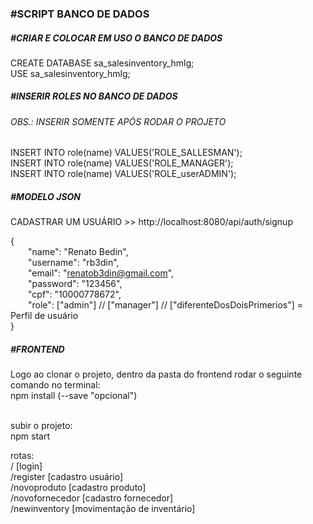 <h3>#SCRIPT BANCO DE DADOS</h3>
<h5>#CRIAR E COLOCAR EM USO O BANCO DE DADOS</h5>
CREATE DATABASE sa_salesinventory_hmlg;</br>
USE sa_salesinventory_hmlg;
<h5>#INSERIR ROLES NO BANCO DE DADOS</h5>
<h6>OBS.: INSERIR SOMENTE APÓS RODAR O PROJETO</h6>
INSERT INTO role(name) VALUES('ROLE_SALLESMAN');</br>
INSERT INTO role(name) VALUES('ROLE_MANAGER');</br>
INSERT INTO role(name) VALUES('ROLE_userADMIN');</br>


<h5>#MODELO JSON</h5>

CADASTRAR UM USUÁRIO >>  http://localhost:8080/api/auth/signup</br>

{</br>
	&emsp;&emsp;"name": "Renato Bedin",</br>
	&emsp;&emsp;"username": "rb3din",</br>
	&emsp;&emsp;"email": "renatob3din@gmail.com",</br>
	&emsp;&emsp;"password": "123456",</br>
	&emsp;&emsp;"cpf": "10000778672",</br>
	&emsp;&emsp;"role": ["admin"] // ["manager"] // ["diferenteDosDoisPrimerios"] = Perfil de usuário </br>
}
</p>


<h5>#FRONTEND</h5>
Logo ao clonar o projeto, dentro da pasta do frontend rodar o seguinte comando no terminal: </br>
npm install (--save "opcional") </br></br>

<h7>subir o projeto:</h7> </br>
npm start </br>

<h7>rotas:</h7> </br>
/                     [login]</br>
/register             [cadastro usuário]</br>
/novoproduto          [cadastro produto]</br>
/novofornecedor       [cadastro fornecedor]</br>
/newinventory         [movimentação de inventário]</br>

